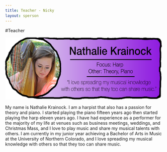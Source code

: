 ```yaml
---
title: Teacher - Nicky
layout: sperson
---
```


#Teacher

<a href="/2015/02/20/nathalie/"><img src="/images/teacherimages/nathaliebio.png" height="200"></a>

My name is Nathalie Krainock. I am a harpist that also has a passion for theory and piano. I started playing the piano fifteen years ago then started playing the harp eleven years ago. I have had experience as a performer for the majority of my life at venues such as business meetings, weddings, and Christmas Mass, and I love to play music and share my musical talents with others. I am currently in my junior year achieving a Bachelor of Arts in Music at the University of Northern Colorado, and I love spreading my musical knowledge with others so that they too can share music.